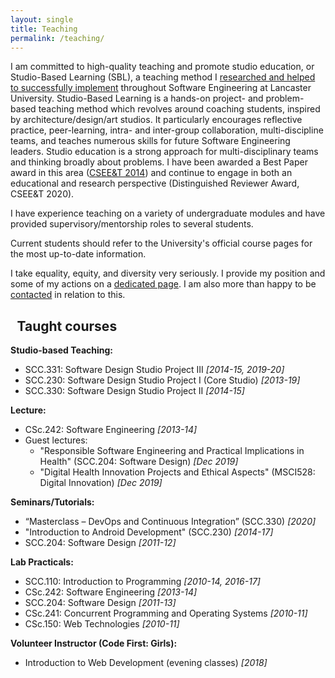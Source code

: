 ```yaml
---
layout: single
title: Teaching
permalink: /teaching/
---
```


<!-- markdownlint-disable MD033 -->

I am committed to high-quality teaching and promote studio education, or Studio-Based Learning (SBL), a teaching method I [researched and helped to successfully implement](http://www.research.lancs.ac.uk/portal/en/publications/studios-in-software-engineering-education(a6a4d34e-cb6e-4eba-b558-03a8a10d2831).html) throughout Software Engineering at Lancaster University. Studio-Based Learning is a hands-on project- and problem-based teaching method which revolves around coaching students, inspired by architecture/design/art studios. It particularly encourages reflective practice, peer-learning, intra- and inter-group collaboration, multi-discipline teams, and teaches numerous skills for future Software Engineering leaders. Studio education is a strong approach for multi-disciplinary teams and thinking broadly about problems. I have been awarded a Best Paper award in this area ([CSEE&T 2014](https://conferences.computer.org/cseet/)) and continue to engage in both an educational and research perspective (Distinguished Reviewer Award, CSEE&T 2020).

I have experience teaching on a variety of undergraduate modules and have provided supervisory/mentorship roles to several students.

Current students should refer to the University's official course pages for the most up-to-date information.

I take equality, equity, and diversity very seriously. I provide my position and some of my actions on a [dedicated page](../equality.md). I am also more than happy to be [contacted](../index.md#contact-me) in relation to this.

## <i class="fas fa-chalkboard-teacher fa-fw" aria-hidden="true" style="margin-right:.5em;"></i>Taught courses

**Studio-based Teaching:**

- SCC.331: Software Design Studio Project III _[2014-15, 2019-20]_
- SCC.230: Software Design Studio Project I (Core Studio) _[2013-19]_
- SCC.330: Software Design Studio Project II _[2014-15]_

**Lecture:**

- CSc.242: Software Engineering _[2013-14]_
- Guest lectures:
  - "Responsible Software Engineering and Practical Implications in Health" (SCC.204: Software Design) _[Dec 2019]_
  - "Digital Health Innovation Projects and Ethical Aspects" (MSCI528: Digital Innovation) _[Dec 2019]_

**Seminars/Tutorials:**

- “Masterclass – DevOps and Continuous Integration” (SCC.330) _[2020]_
- "Introduction to Android Development" (SCC.230) _[2014-17]_
- SCC.204: Software Design _[2011-12]_

**Lab Practicals:**

- SCC.110: Introduction to Programming _[2010-14, 2016-17]_
- CSc.242: Software Engineering _[2013-14]_
- SCC.204: Software Design _[2011-13]_
- CSc.241: Concurrent Programming and Operating Systems _[2010-11]_
- CSc.150: Web Technologies _[2010-11]_

**Volunteer Instructor (Code First: Girls):**

- Introduction to Web Development (evening classes) _[2018]_
